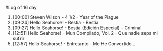#Log of 16 day

1. [00:00] Steven Wilson - 4 1/2 - Year of the Plague
1. [09:24] Hello Seahorse! - Bestia - Bestia
1. [09:27] Hello Seahorse! - Bestia (Edición Especial) - Criminal
1. [12:51] Hello Seahorse! - Mun Compilado, Vol. 2 - Que nadie sepa mi sufrir
1. [12:57] Hello Seahorse! - Entretanto - Me He Convertido...
